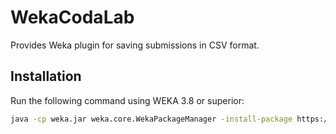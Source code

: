 # WekaCodaLab
Provides Weka plugin for saving submissions in CSV format.

## Installation
Run the following command using WEKA 3.8 or superior:

```bash
java -cp weka.jar weka.core.WekaPackageManager -install-package https://github.com/felipebravom/WekaCodaLab/releases/download/v1.0.0/WekaCodaLab1.0.0.zip
```
